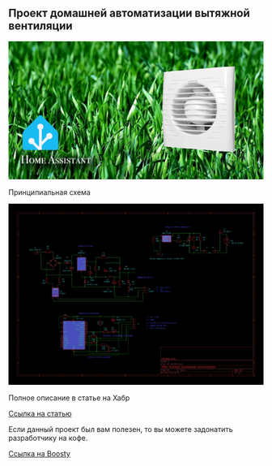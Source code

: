 ## Проект домашней автоматизации вытяжной вентиляции 

![Иллюстрация к проекту](https://github.com/VGCH/smart_fan/blob/main/img/smart_fan_c.png)

Принципиальная схема

![Принципиальная схема](https://github.com/VGCH/smart_fan/blob/main/img/fan_circut.png)


Полное описание в статье на Хабр

[Ссылка на статью ](https://habr.com/ru/articles/823752/)

Если данный проект был вам полезен, то вы можете задонатить разработчику на кофе. 

[Ссылка на Boosty ](https://boosty.to/cyberex_tech)

